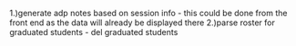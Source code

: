 1.)generate adp notes based on session info - this could be done from the front end as the data will already be displayed there
2.)parse roster for graduated students - del graduated students
